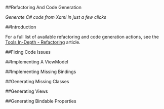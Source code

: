 ##Refactoring And Code Generation

*Generate C# code from Xaml in just a few clicks*

##Introduction


For a full list of available refactoring and code generation actions, see the [Tools In-Depth - Refactoring](tools-in-depth/refactorings.md) article.

##Fixing Code Issues

##Implementing A ViewModel

##Implementing Missing Bindings

##Generating Missing Classes

##Generating Views

##Generating Bindable Properties
